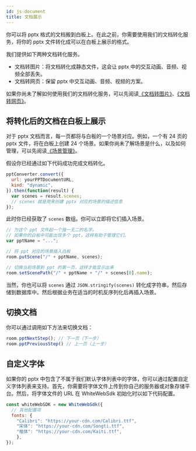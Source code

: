 ```yaml
---
id: js-document
title: 文档展示
---
```


你可以将 pptx 格式的文档搬到白板上。在此之前，你需要使用我们的文档转化服务，将你的 pptx 文件转化成可以在白板上展示的格式。

我们提供如下两种文档转化服务。

- 文档转图片：将文档转化成静态文件，这会让 pptx 中的交互动画、音频、视频全部丢失。
- 文档转网页：保留 pptx 中交互动画、音频、视频的方案。

如果你尚未了解如何使用我们的文档转化服务，可以先阅读[《文档转图片》](/docs/javascript/guides/js-replay)、[《文档转网页》](/docs/server/api/server-dynamic-conversion)。

## 将转化后的文档在白板上展示

对于 pptx 文档而言，每一页都将与白板的一个场景对应。例如，一个有 24 页的 pptx 文件，将在白板上创建 24 个场景。如果你尚未了解场景是什么，以及如何管理，可以先阅读[《场景管理》](docs/advance/advance-scenes)。

假设你已经通过如下代码成功完成文档转化。

```javascript
pptConverter.convert({
  url: yourPPTDocumentURL,
  kind: "dynamic",
}).then(function(result) {
  var scenes = result.scenes;
  // scenes 就是用来创建 pptx 对应的场景的描述信息
});
```

此时你已经获取了 ``scenes`` 数组。你可以立即将它们插入场景。

```javascript
// 为这个 ppt 文件起一个独一无二的名字。
// 如果你的白板中可能出现多个 ppt，这样有助于管理它们。
var pptName = "...";

// 将 ppt 对应的场景插入白板
room.putScene("/" + pptName, scenes);

// 切换当前场景到 ppt 的第一页，这样才能显示出来
room.setScenePath("/" + pptName + "/" + scenes[0].name);
```

当然，你也可以将 ``scenes`` 通过 ``JSON.stringify(scenes)`` 转化成字符串，然后存储到数据库中。然后根据业务在适当的时机反序列化后再插入场景。

## 切换文档

你可以通过调用如下方法来切换文档：

```javascript
room.pptNextStep(); // 下一页（下一步）
room.pptPreviousStep() // 上一页（上一步）
```

## 自定义字体

如果你的 pptx 中包含了不属于我们默认字体列表中的字体，你可以通过配置自定义字体列表来支持。首先，你需要将字体文件上传到你自己的服务器或对象存储平台。然后，将字体文件的 URL 在 WhiteWebSdk 初始化时以如下代码配置。

```javascript
const whiteWebSDK = new WhiteWebSdk({
  // 其他配置项
  fonts: {
    "Calibri": "https://your-cdn.com/Calibri.ttf",
    "宋体": "https://your-cdn.com/Songti.ttf",
    "楷体": "https://your-cdn.com/Kaiti.ttf",
	},
});
```

